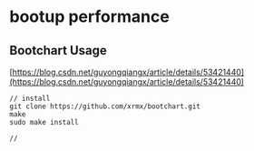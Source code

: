 # bootup performance

## Bootchart Usage

[https://blog.csdn.net/guyongqiangx/article/details/53421440](https://blog.csdn.net/guyongqiangx/article/details/53421440)

```
// install
git clone https://github.com/xrmx/bootchart.git
make
sudo make install

//
```

